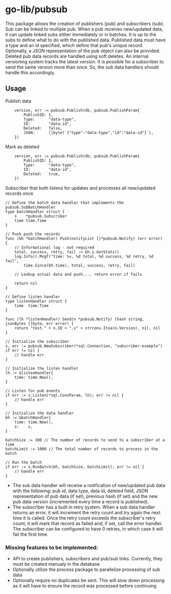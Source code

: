 # go-lib/pubsub

This package allows the creation of publishers (pub) and subscribers (sub). Sub can be linked to multiple pub. When a pub receives new/updated data, it can update linked subs either immediately or in batches. It is up to the subs to define what to do with the published data. Published data must have a type and an id specified, which define that pub's unique record. Optionally, a JSON representation of the pub object can also be provided. Deleted pub data records are handled using soft deletes. An internal versioning system tracks the latest version. It is possible for a subscriber to send the same version more than once. So, the sub data handlers should handle this accordingly.


## Usage
Publish data
```
	version, err := pubsub.Publish(db, pubsub.PublishParam{
		PublishID: 1,
		Type:      "data-type",
		ID:        "data-id",
		Deleted:   false,
		JSON:      []byte(`{"type":"data-type","id":"data-id"}`),
	})
```

Mark as deleted
```
	version, err := pubsub.Publish(db, pubsub.PublishParam{
		PublishID: 1,
		Type:      "data-type",
		ID:        "data-id",
		Deleted:   true,
	})
```

Subscriber that both listens for updates and processes all new/updated records once
```
// Define the batch data handler that implements the pubsub.SubBatchHandler
type batchHandler struct {
	s    *pubsub.Subscriber
	time time.Time
}

// Push push the records
func (bh *batchHandler) Push(notifyList []*pubsub.Notify) (err error) {
	// Informational log - not required
	total, success, retry, fail := bh.s.GetStats()
	log.Info().Msgf("time: %v, %d total, %d success, %d retry, %d fail",
		time.Since(bh.time), total, success, retry, fail)

	// Lookup actual data and push..., return error if fails

	return nil
}

// Define listen handler
type listenHandler struct {
	time  time.Time
}

func (lh *listenHandler) Send(n *pubsub.Notify) (hash string, jsonBytes []byte, err error) {
	return "test." + n.ID + ".v" + strconv.Itoa(n.Version), nil, nil
}

// Initialize the subscriber
s, err := pubsub.NewSubscriber(*sql.Connection, "subscriber-example")
if err != nil {
	// handle err
}

// Initialize the listen handler
lh := &listenHandler{
	time: time.Now(),
}

// Listen for pub events
if err := s.Listen(*sql.ConnParam, lh); err != nil {
	// handle err
}

// Initialize the data handler
bh := &batchHandler{
	time: time.Now(),
	s:    s,
}

batchSize := 100 // The number of records to send to a subscriber at a time
batchLimit := 1000 // The total number of records to process in the batch

// Run the batch
if err := s.RunBatch(bh, batchSize, batchLimit); err != nil {
	// handle err
}

```



  * The sub data handler will receive a notification of new/updated pub data with the following: pub id, data type, data id, deleted field, JSON representation of pub data (if set), previous hash (if set) and the new pub data version (incremented every time a record is published).
  * The subscriber has a built in retry system. When a sub data handler returns an error, it will increment the retry count and try again the next time it is called. Once the retry count exceeds the subscriber's retry count, it will mark that record as failed and, if set, call the error handler. The subscriber can be configured to have 0 retries, in which case it will fail the first time.

 ### Missing features to be implemented:
  * API to create publishers, subscribers and pub/sub links. Currently, they must be created manualy in the database
  * Optionally utilize the process package to parallelize processing of sub data
  * Optionally require no duplicates be sent. This will slow down processing as it will have to ensure the record was processed before continuing
